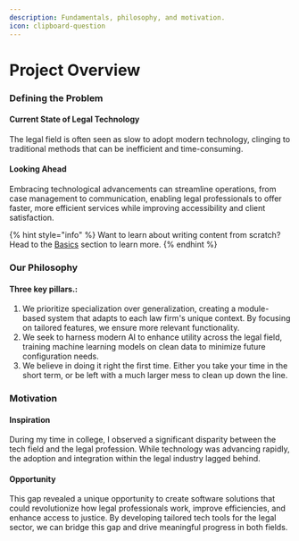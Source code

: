 ```yaml
---
description: Fundamentals, philosophy, and motivation.
icon: clipboard-question
---
```


# Project Overview

### Defining the Problem

#### Current State of Legal Technology

The legal field is often seen as slow to adopt modern technology, clinging to traditional methods that can be inefficient and time-consuming.&#x20;

#### Looking Ahead

Embracing technological advancements can streamline operations, from case management to communication, enabling legal professionals to offer faster, more efficient services while improving accessibility and client satisfaction.

{% hint style="info" %}
Want to learn about writing content from scratch? Head to the [Basics](https://github.com/GitbookIO/onboarding-template/blob/main/getting-started/broken-reference/README.md) section to learn more.
{% endhint %}

### Our Philosophy

#### Three key pillars.:

1. We prioritize specialization over generalization, creating a module-based system that adapts to each law firm's unique context. By focusing on tailored features, we ensure more relevant functionality.&#x20;
2. We seek to harness modern AI to enhance utility across the legal field, training machine learning models on clean data to minimize future configuration needs.
3. We believe in doing it right the first time. Either you take your time in the short term, or be left with a much larger mess to clean up down the line.

### Motivation

#### Inspiration

During my time in college, I observed a significant disparity between the tech field and the legal profession. While technology was advancing rapidly, the adoption and integration within the legal industry lagged behind.&#x20;

#### Opportunity

This gap revealed a unique opportunity to create software solutions that could revolutionize how legal professionals work, improve efficiencies, and enhance access to justice. By developing tailored tech tools for the legal sector, we can bridge this gap and drive meaningful progress in both fields.
